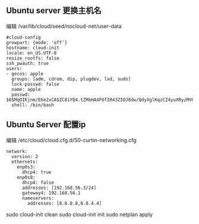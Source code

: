 
Ubuntu server 更换主机名
-------------------------------------------------------------



编辑
/var/lib/cloud/seed/nocloud-net/user-data 

```
#cloud-config
growpart: {mode: 'off'}
hostname: cloud-init
locale: en_US.UTF-8
resize_rootfs: false
ssh_pwauth: true
users:
- gecos: apple
  groups: [adm, cdrom, dip, plugdev, lxd, sudo]
  lock-passwd: false
  name: apple
  passwd: $6$MqOIKjnm/E6e2xCA$ZC8iYQ4.tZMkHA4F6fIR43ZIOJ8dw/QdyXglKqzCZ4yuXRyzMVCpTK5ayrTtL0bTkDpUcW3Svt3FLs0t1/vic.
  shell: /bin/bash
```



Ubuntu Server 配置ip
----------------------------------------------------------------

编辑
/etc/cloud/cloud.cfg.d/50-curtin-networking.cfg 


```
network:
  version: 2
  ethernets:
    enp0s3:
      dhcp4: true
    enp0s8:
      dhcp4: false
      addresses: [192.168.56.3/24]
      gateway4: 192.168.56.1
      nameservers:
        addresses: [8.8.8.8,8.8.4.4] 
```

sudo cloud-init clean
sudo cloud-init init
sudo netplan apply
